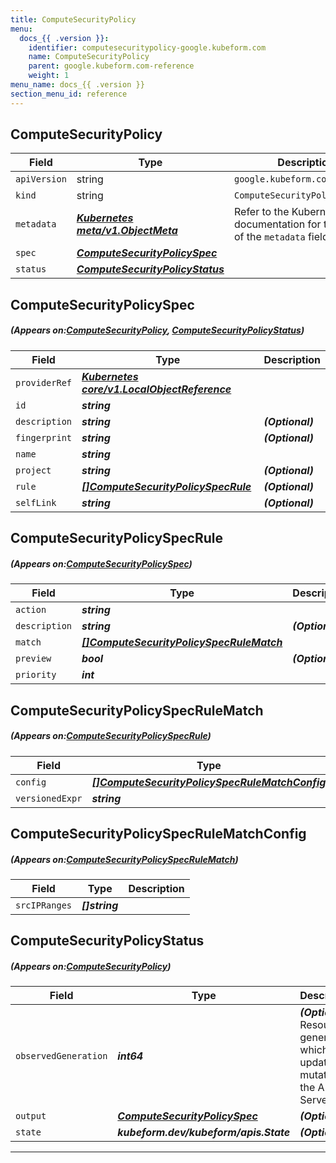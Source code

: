 ```yaml
---
title: ComputeSecurityPolicy
menu:
  docs_{{ .version }}:
    identifier: computesecuritypolicy-google.kubeform.com
    name: ComputeSecurityPolicy
    parent: google.kubeform.com-reference
    weight: 1
menu_name: docs_{{ .version }}
section_menu_id: reference
---
```


## ComputeSecurityPolicy
| Field | Type | Description |
| ------ | ----- | ----------- |
| `apiVersion` | string | `google.kubeform.com/v1alpha1` |
|    `kind` | string | `ComputeSecurityPolicy` |
| `metadata` | ***[Kubernetes meta/v1.ObjectMeta](https://kubernetes.io/docs/reference/generated/kubernetes-api/v1.13/#objectmeta-v1-meta)***|Refer to the Kubernetes API documentation for the fields of the `metadata` field.|
| `spec` | ***[ComputeSecurityPolicySpec](#ComputeSecurityPolicySpec)***||
| `status` | ***[ComputeSecurityPolicyStatus](#ComputeSecurityPolicyStatus)***||
## ComputeSecurityPolicySpec
##### (Appears on:[ComputeSecurityPolicy](#ComputeSecurityPolicy), [ComputeSecurityPolicyStatus](#ComputeSecurityPolicyStatus))
| Field | Type | Description |
| ------ | ----- | ----------- |
| `providerRef` | ***[Kubernetes core/v1.LocalObjectReference](https://kubernetes.io/docs/reference/generated/kubernetes-api/v1.13/#localobjectreference-v1-core)***||
| `id` | ***string***||
| `description` | ***string***| ***(Optional)*** |
| `fingerprint` | ***string***| ***(Optional)*** |
| `name` | ***string***||
| `project` | ***string***| ***(Optional)*** |
| `rule` | ***[[]ComputeSecurityPolicySpecRule](#ComputeSecurityPolicySpecRule)***| ***(Optional)*** |
| `selfLink` | ***string***| ***(Optional)*** |
## ComputeSecurityPolicySpecRule
##### (Appears on:[ComputeSecurityPolicySpec](#ComputeSecurityPolicySpec))
| Field | Type | Description |
| ------ | ----- | ----------- |
| `action` | ***string***||
| `description` | ***string***| ***(Optional)*** |
| `match` | ***[[]ComputeSecurityPolicySpecRuleMatch](#ComputeSecurityPolicySpecRuleMatch)***||
| `preview` | ***bool***| ***(Optional)*** |
| `priority` | ***int***||
## ComputeSecurityPolicySpecRuleMatch
##### (Appears on:[ComputeSecurityPolicySpecRule](#ComputeSecurityPolicySpecRule))
| Field | Type | Description |
| ------ | ----- | ----------- |
| `config` | ***[[]ComputeSecurityPolicySpecRuleMatchConfig](#ComputeSecurityPolicySpecRuleMatchConfig)***||
| `versionedExpr` | ***string***||
## ComputeSecurityPolicySpecRuleMatchConfig
##### (Appears on:[ComputeSecurityPolicySpecRuleMatch](#ComputeSecurityPolicySpecRuleMatch))
| Field | Type | Description |
| ------ | ----- | ----------- |
| `srcIPRanges` | ***[]string***||
## ComputeSecurityPolicyStatus
##### (Appears on:[ComputeSecurityPolicy](#ComputeSecurityPolicy))
| Field | Type | Description |
| ------ | ----- | ----------- |
| `observedGeneration` | ***int64***| ***(Optional)*** Resource generation, which is updated on mutation by the API Server.|
| `output` | ***[ComputeSecurityPolicySpec](#ComputeSecurityPolicySpec)***| ***(Optional)*** |
| `state` | ***kubeform.dev/kubeform/apis.State***| ***(Optional)*** |
---
